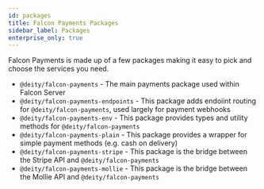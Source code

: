 ```yaml
---
id: packages
title: Falcon Payments Packages
sidebar_label: Packages
enterprise_only: true
---
```


Falcon Payments is made up of a few packages making it easy to pick and choose the services you need.

- `@deity/falcon-payments` - The main payments package used within Falcon Server
- `@deity/falcon-payments-endpoints` - This package adds endoiint routing for `@deity/falcon-payments`, used largely for payment webhooks
- `@deity/falcon-payments-env` - This package provides types and utility methods for `@deity/falcon-payments`
- `@deity/falcon-payments-plain` - This package provides a wrapper for simple payment methods (e.g. cash on delivery)
- `@deity/falcon-payments-stripe` - This package is the bridge between the Stripe API and `@deity/falcon-payments`
- `@deity/falcon-payments-mollie` - This package is the bridge between the Mollie API and `@deity/falcon-payments`
